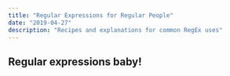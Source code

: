 ```yaml
---
title: "Regular Expressions for Regular People"
date: "2019-04-27"
description: "Recipes and explanations for common RegEx uses"
---
```


## Regular expressions baby!
